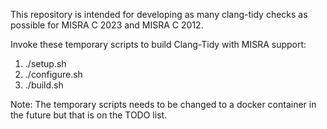 This repository is intended for developing as many clang-tidy checks as possible for MISRA C 2023 and MISRA C 2012.

Invoke these temporary scripts to build Clang-Tidy with MISRA support:
1. ./setup.sh
2. ./configure.sh
3. ./build.sh

Note: The temporary scripts needs to be changed to a docker container in the future but that is on the TODO list.
